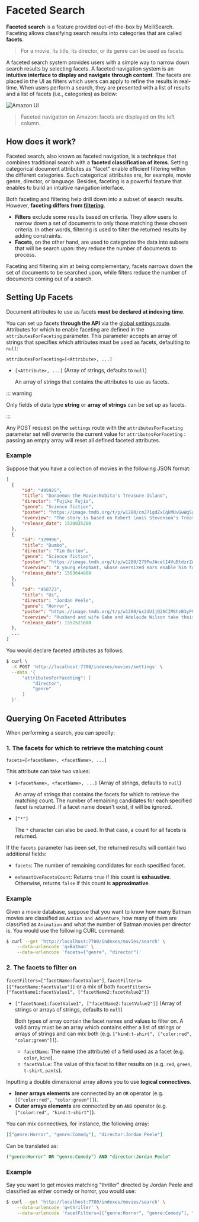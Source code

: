 # Faceted Search

**Faceted search** is a feature provided out-of-the-box by MeiliSearch. Faceting allows classifying search results into categories that are called **facets**.

> For a movie, its title, its director, or its genre can be used as facets.

A faceted search system provides users with a simple way to narrow down search results by selecting facets. A faceted navigation system is an **intuitive interface to display and navigate through content**. The facets are placed in the UI as filters which users can apply to refine the results in real-time.
When users perform a search, they are presented with a list of results and a list of facets (i.e., categories) as below:

![Amazon UI](/amazon-facets.png)
> Faceted navigation on Amazon: facets are displayed on the left column.

## How does it work?

Faceted search, also known as faceted navigation, is a technique that combines traditional search with a **faceted classification of items**. 
Setting categorical document attributes as "facet" enable efficient filtering within the different categories. Such categorical attributes are, for example, movie genre, director, or language. 
Besides, faceting is a powerful feature that enables to build an intuitive navigation interface.

Both faceting and filtering help drill down into a subset of search results. However, **faceting differs from [filtering](/guides/advanced_guides/filtering.md)**.

- **Filters** exclude some results based on criteria. They allow users to narrow down a set of documents to only those matching these chosen criteria. In other words, filtering is used to filter the returned results by adding constraints.
- **Facets**, on the other hand, are used to categorize the data into subsets that will be search upon: they reduce the number of documents to process.

Faceting and filtering aim at being complementary;  facets narrows down the set of documents to be  searched upon, while filters reduce the number of documents coming out of a search. 

## Setting Up Facets

Document attributes to use as facets **must be declared at indexing time**.

You can set up facets **through the API** via the [global settings route](/references/settings.md#update-settings).
Attributes for which to enable faceting are defined in the `attributesForFaceting` parameter. This parameter accepts an array of strings that specifies which attributes must be used as facets, defaulting to `null`:

`attributesForFaceting=[<Attribute>, ...]`

- `[<Attribute>, ...]` (Array of strings, defaults to `null`)

  An array of strings that contains the attributes to use as facets.

::: warning

Only fields of data type **string** or **array of strings** can be set up as facets.

:::

Any POST request on the `settings` route with the `attributesForFaceting` parameter set will overwrite the current value for `attributesForFaceting` : passing an empty array will reset all defined faceted attributes.

### Example

Suppose that you have a collection of movies in the following JSON format:

```json
[
  {
      "id": "495925",
      "title": "Doraemon the Movie:Nobita's Treasure Island",
      "director": "Fujiko Fujio",
      "genre": "Science fiction",
      "poster": "https://image.tmdb.org/t/p/w1280/cmJ71gdZxCqkMUvGwWgSg3MK7pC.jpg",
      "overview": "The story is based on Robert Louis Stevenson's Treasure Island novel.",
      "release_date": 1520035200
  },
  {
      "id": "329996",
      "title": "Dumbo",
      "director": "Tim Burton",
      "genre": "Science fiction",
      "poster": "https://image.tmdb.org/t/p/w1280/279PwJAcelI4VuBtdzrZASqDPQr.jpg",
      "overview": "A young elephant, whose oversized ears enable him to fly, helps...",
      "release_date": 1553644800
  },
  {
      "id": "458723",
      "title": "Us",
      "director": "Jordan Peele",
      "genre": "Horror",
      "poster": "https://image.tmdb.org/t/p/w1280/ux2dU1jQ2ACIMShzB3yP93Udpzc.jpg",
      "overview": "Husband and wife Gabe and Adelaide Wilson take their...",
      "release_date": 1552521600
  },
  ...
]
```

You would declare faceted attributes as follows:

```bash
$ curl \
  -X POST 'http://localhost:7700/indexes/movies/settings' \
  --data '{
      "attributesForFaceting": [
          "director",
          "genre"
      ]
  }'
```

## Querying On Faceted Attributes

When performing a search, you can specify:

### 1. The facets for which to retrieve the matching count

`facets=[<facetName>, <facetName>, ...]`

This attribute can take two values:

- `[<facetName>, <facetName>, ...]` (Array of strings, defaults to `null`)

  An array of strings that contains the facets for which to retrieve the matching count. The number of remaining candidates for each specified facet is returned. If a facet name doesn't exist, it will be ignored.

- `["*"]`

  The `*` character can also be used. In that case, a count for all facets is returned.

If the `facets` parameter has been set, the returned results will contain two additional fields:

- `facets`: The number of remaining candidates for each specified facet.

- `exhaustiveFacetsCount`:
  Returns `true` if this count is **exhaustive**.
  Otherwise, returns `false` if this count is **approximative**.

### Example

Given a movie database, suppose that you want to know how many Batman movies are classified as `Action and Adventure`, how many of them are classified as `Animation` and what the number of Batman movies per director is. You would use the following CURL command:

```bash
$ curl --get 'http://localhost:7700/indexes/movies/search' \
    --data-urlencode 'q=Batman' \
    --data-urlencode 'facets=["genre", "director"]'
```

### 2. The facets to filter on

`facetFilters=["facetName:facetValue"]`, `facetFilters=[["facetName:facetValue"]]` or a mix of both `facetFilters=["facetName1:facetValue1", ["facetName2:facetValue2"]]`

- `["facetName1:facetValue1", ["facetName2:facetValue2"]]` (Array of strings or arrays of strings, defaults to `null`)

  Both types of array contain the facet names and values to filter on.
  A valid array must be an array which contains either a list of strings or arrays of strings and can mix both (e.g. `["kind:t-shirt", ["color:red", "color:green"]]`).

  - `facetName`: The name (the attribute) of a field used as a facet (e.g. `color`, `kind`).
  - `facetValue`: The value of this facet to filter results on (e.g. `red`, `green`, `t-shirt`, `pants`).

Inputting a double dimensional array allows you to use **logical connectives**.

- **Inner arrays elements** are connected by an `OR` operator (e.g. `[["color:red", "color:green"]]`).
- **Outer arrays elements** are connected by an `AND` operator (e.g. `["color:red", "kind:t-shirt"]`).

You can mix connectives, for instance, the following array:

```json
[["genre:Horror", "genre:Comedy"], "director:Jordan Peele"]
```

Can be translated as:

```SQL
("genre:Horror" OR "genre:Comedy") AND "director:Jordan Peele"
```

### Example

Say you want to get movies matching "thriller" directed by Jordan Peele and classified as either comedy or horror, you would use:

```bash
$ curl --get 'http://localhost:7700/indexes/movies/search' \
    --data-urlencode 'q=thriller' \
    --data-urlencode 'facetFilters=[["genre:Horror", "genre:Comedy"], "director:Jordan Peele"]'
```

